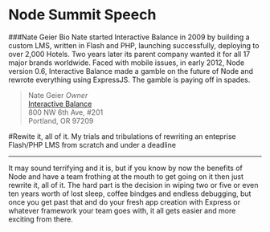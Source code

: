 Node Summit Speech
=========

###Nate Geier Bio
Nate started Interactive Balance in 2009 by building a custom LMS, written in Flash and PHP, launching successfully, deploying to over 2,000 Hotels. Two years later its parent company wanted it for all 17 major brands worldwide. Faced with mobile issues, in early 2012, Node version 0.6, Interactive Balance made a gamble on the future of Node and rewrote everything using ExpressJS. The gamble is paying off in spades.

>Nate Geier *Owner*  
>[Interactive Balance](http://interactivebalance.com)  
>800 NW 6th Ave, #201  
>Portland, OR 97209  

#Rewite it, all of it.
My trials and tribulations of rewriting an enteprise Flash/PHP LMS from scratch and under a deadline
***
It may sound terrifying and it is, but if you know by now the benefits of Node and have a team frothing at the mouth to get going on it then just rewrite it, all of it. 
The hard part is the decision in wiping two or five or even ten years worth of lost sleep, coffee bindges and endless debugging, but once you get past that and do your fresh app creation with Express or whatever framework your team goes with, it all gets easier and more exciting from there.
